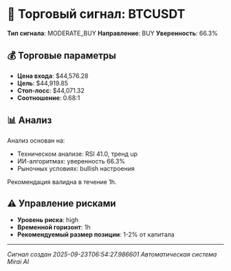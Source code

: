 
# 🎯 Торговый сигнал: BTCUSDT

**Тип сигнала**: MODERATE_BUY
**Направление**: BUY
**Уверенность**: 66.3%

## 💰 Торговые параметры
- **Цена входа**: $44,576.28
- **Цель**: $44,919.85
- **Стоп-лосс**: $44,071.32
- **Соотношение**: 0.68:1

## 📊 Анализ

Анализ основан на:
- Техническом анализе: RSI 41.0, тренд up
- ИИ-алгоритмах: уверенность 66.3%
- Рыночных условиях: bullish настроения

Рекомендация валидна в течение 1h.
        

## ⚠️ Управление рисками
- **Уровень риска**: high
- **Временной горизонт**: 1h
- **Рекомендуемый размер позиции**: 1-2% от капитала

---
*Сигнал создан 2025-09-23T06:54:27.986601*
*Автоматическая система Mirai AI*
        